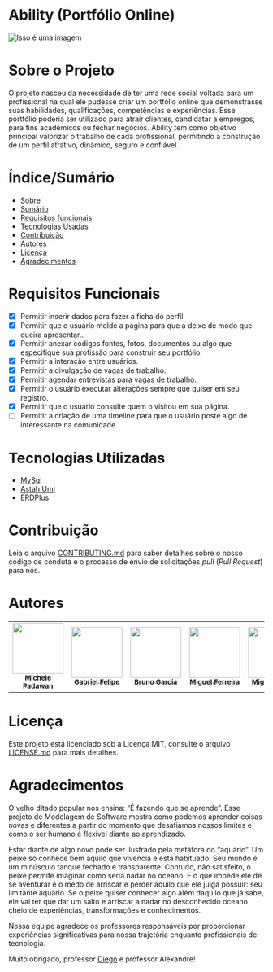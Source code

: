 

# Ability (Portfólio Online)

![Isso é uma imagem]( https://url.gratis/Un5evV)

# Sobre o Projeto 

O projeto nasceu da necessidade de ter uma rede social voltada para um profissional na qual ele pudesse criar um portfólio online que demonstrasse suas habilidades, qualificações, competências e experiências. Esse portfólio poderia ser utilizado para atrair clientes, candidatar a empregos, para fins acadêmicos ou fechar negócios. Ability tem como objetivo principal valorizar o trabalho de cada profissional, permitindo a construção de um perfil atrativo, dinâmico, seguro e confiável.  
  

 # Índice/Sumário
 - [Sobre](https://github.com/ModelagemSoftwareUNA/ModelagemSoftwareUNA#sobre-o-projeto)
 - [Sumário](https://github.com/ModelagemSoftwareUNA/ModelagemSoftwareUNA#%C3%ADndicesum%C3%A1rio)
 - [Requisitos funcionais](https://github.com/ModelagemSoftwareUNA/ModelagemSoftwareUNA#requisitos-funcionais)
 - [Tecnologias Usadas](https://github.com/ModelagemSoftwareUNA/ModelagemSoftwareUNA#tecnologias-utilizadas)
 - [Contribuição](https://github.com/ModelagemSoftwareUNA/ModelagemSoftwareUNA#contribui%C3%A7%C3%A3o)
 - [Autores](https://github.com/ModelagemSoftwareUNA/ModelagemSoftwareUNA#autores)
 - [Licença](https://github.com/ModelagemSoftwareUNA/ModelagemSoftwareUNA#licen%C3%A7a)
 - [Agradecimentos](https://github.com/ModelagemSoftwareUNA/ModelagemSoftwareUNA#agradecimentos)


# Requisitos Funcionais
- [x] Permitir inserir dados para fazer a ficha do perfil
- [x] Permitir que o usuário molde a página para que a deixe de modo que queira apresentar..
- [x] Permitir anexar códigos fontes, fotos, documentos ou algo que especifique sua profissão para construir seu portfólio.
- [x] Permitir a interação entre usuários.
- [x] Permitir a divulgação de vagas de trabalho.
- [x] Permitir agendar entrevistas para vagas de trabalho.
- [x] Permitir o usuário executar alterações sempre que quiser em seu registro.
- [x] Permitir que o usuário consulte quem o visitou em sua página.
- [ ] Permitir a criação de uma timeline para que o usuário poste algo de interessante na comunidade. 

# Tecnologias Utilizadas

- [MySql](https://www.mysql.com/)
- [Astah Uml](https://astah.net/)
- [ERDPlus](https://erdplus.com/)


# Contribuição

Leia o arquivo [CONTRIBUTING.md](https://github.com/Michele-Nakashima/CONTRIBUTING.md/blob/main/README.md) para saber detalhes sobre o nosso código de conduta e o processo de envio de solicitações _pull_ (_Pull Request_) para nós. 

# Autores

<table>
  <tbody><tr>
     <td align="center"><a href="https://github.com/Michele-Nakashima" rel="nofollow"><img src="https://avatars.githubusercontent.com/u/83414697?v=4" width="100px;" alt="" style="max-width: 100%;"><br><sub><b>Michele Padawan</b></sub></a><br> 
         <td align="center"><a href="https://github.com/gabrielfelipefelie" rel="nofollow"><img src="https://avatars.githubusercontent.com/u/79948672?v=4" width="100px;" alt="" style="max-width: 100%;"><br><sub><b>Gabriel Felipe</b></sub></a><br>
     <td align="center"><a href="https://github.com/Brun00hen" rel="nofollow"><img src="https://avatars.githubusercontent.com/u/92641546?v=4" width="100px;" alt="" style="max-width: 100%;"><br><sub><b>Bruno Garcia</b></sub></a><br>
           <td align="center"><a href="https://github.com/MiguelFerreiraRibeiro" rel="nofollow"><img src="https://avatars.githubusercontent.com/u/90352047?v=4" width="100px;" alt="" style="max-width: 100%;"><br><sub><b>Miguel Ferreira</b></sub></a><br>
     <td align="center"><a href="https://github.com/Migueangelrodolfo" rel="nofollow"><img src="https://avatars.githubusercontent.com/u/92491142?v=4" width="100px;" alt="" style="max-width: 100%;"><br><sub><b>Miguel Angel</b></sub></a><br>
      
     
</tbody></table>

# Licença

Este projeto está licenciado sob a Licença MIT, consulte o arquivo [LICENSE.md](https://github.com/ModelagemSoftwareUNA/ModelagemSoftwareUNA/blob/main/LICENSE) para mais detalhes. 

# Agradecimentos

O velho ditado popular nos ensina: “É fazendo que se aprende”. Esse projeto de Modelagem de Software mostra como podemos aprender coisas novas e diferentes a partir do momento que desafiamos nossos limites e como o ser humano é flexível diante ao aprendizado. 

Estar diante de algo novo pode ser ilustrado pela metáfora do “aquário”. Um peixe só conhece bem aquilo que vivencia e está habituado. Seu mundo é um minúsculo tanque fechado e transparente. Contudo, não satisfeito, o peixe permite imaginar como seria nadar no oceano. E o que impede ele de se aventurar é o medo de arriscar e perder aquilo que ele julga possuir: seu limitante aquário. Se o peixe quiser conhecer algo além daquilo que já sabe, ele vai ter que dar um salto e arriscar a nadar no desconhecido oceano cheio de experiências, transformações e conhecimentos. 

Nossa equipe agradece os professores responsáveis por proporcionar experiências significativas para nossa trajetória enquanto profissionais de tecnologia. 

Muito obrigado, professor [Diego](https://github.com/profdiegoaugusto) e professor Alexandre!
